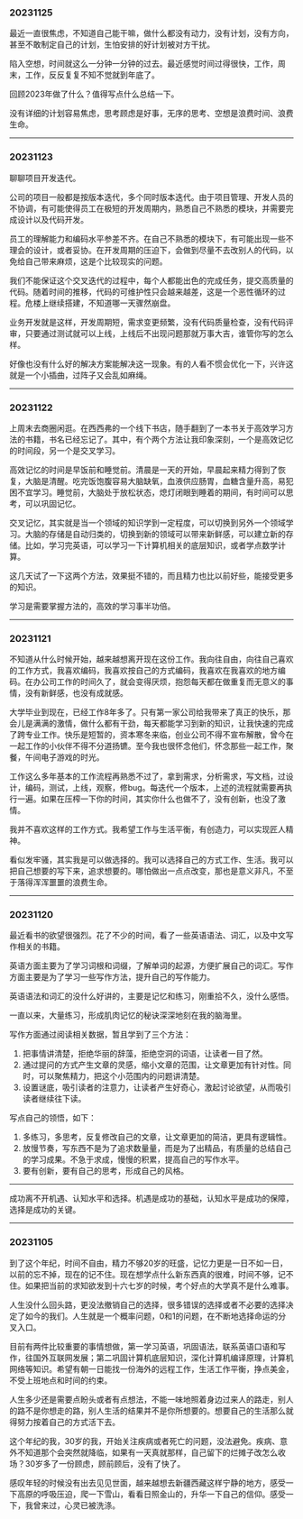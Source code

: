 
### 20231125

最近一直很焦虑，不知道自己能干嘛，做什么都没有动力，没有计划，没有方向，甚至不敢制定自己的计划，生怕安排的好计划被对方干扰。

陷入空想，时间就这么一分钟一分钟的过去。最近感觉时间过得很快，工作，周末，工作，反反复复不知不觉就到年底了。

回顾2023年做了什么？值得写点什么总结一下。

没有详细的计划容易焦虑，思考顾虑是好事，无序的思考、空想是浪费时间、浪费生命。

---


### 20231123


聊聊项目开发迭代。

公司的项目一般都是按版本迭代，多个同时版本迭代。由于项目管理、开发人员的不协调，有可能使得员工在极短的开发周期内，熟悉自己不熟悉的模块，并需要完成设计以及代码开发。

员工的理解能力和编码水平参差不齐。在自己不熟悉的模块下，有可能出现一些不理会的设计，或者妥协。在开发周期的压迫下，会做到尽量不去改别人的代码，以免给自己带来麻烦，这是个比较现实的问题。

我们不能保证这个交叉迭代的过程中，每个人都能出色的完成任务，提交高质量的代码。随着时间的推移，代码的可维护性只会越来越差，这是一个恶性循环的过程。危楼上继续搭建，不知道哪一天骤然崩盘。

业务开发就是这样，开发周期短，需求变更频繁，没有代码质量检查，没有代码评审，只要通过测试就可以上线，上线后不出现问题那就万事大吉，谁管你写的怎么样。

好像也没有什么好的解决方案能解决这一现象。有的人看不惯会优化一下，兴许这就是一个小插曲，过阵子又会乱如麻绳。

---

### 20231122

上周末去商圈闲逛。在西西弗的一个线下书店，随手翻到了一本书关于高效学习方法的书籍，书名已经忘记了。其中，有个两个方法让我印象深刻，一个是高效记忆的时间段，另一个是交叉学习。


高效记忆的时间是早饭前和睡觉前。清晨是一天的开始，早晨起来精力得到了恢复，大脑是清醒。吃完饭饱腹容易大脑缺氧，血液供应肠胃，血糖含量升高，易犯困不宜学习。睡觉前，大脑处于放松状态，熄灯闭眼到睡着的期间，有时间可以思考，可以巩固记忆。

交叉记忆，其实就是当一个领域的知识学到一定程度，可以切换到另外一个领域学习。大脑的存储是自动归类的，切换到新的领域可以带来新鲜感，可以建立新的存储。比如，学习完英语，可以学习一下计算机相关的底层知识，或者学点数学计算。

这几天试了一下这两个方法，效果挺不错的，而且精力也比以前好些，能接受更多的知识。

学习是需要掌握方法的，高效的学习事半功倍。

---

### 20231121

不知道从什么时候开始，越来越想离开现在这份工作。我向往自由，向往自己喜欢的工作方式，我喜欢编码，我喜欢按自己的方式编码，我喜欢在我喜欢的地方编码。在办公司工作的时间久了，就会变得厌烦，抱怨每天都在做重复而无意义的事情，没有新鲜感，也没有成就感。

大学毕业到现在，已经工作8年多了。只有第一家公司给我带来了真正的快乐，那会儿是满满的激情，做什么都有干劲，每天都能学习到新的知识，让我快速的完成了跨专业工作。快乐是短暂的，资本寒冬来临，创业公司不得不宣布解散，曾今在一起工作的小伙伴不得不分道扬镳。至今我也很怀念他们，怀念那些一起工作，聚餐，午间电子游戏的时光。

工作这么多年基本的工作流程再熟悉不过了，拿到需求，分析需求，写文档，过设计，编码，测试，上线，观察，修bug。每迭代一个版本，上述的流程就需要再执行一遍。如果在压榨一下你的时间，其实你什么也做不了，没有创新，也没了激情。

我并不喜欢这样的工作方式。我希望工作与生活平衡，有创造力，可以实现匠人精神。

看似发牢骚，其实我是可以做选择的。我可以选择自己的方式工作、生活。我可以把自己想要的写下来，追求想要的。哪怕做出一点点改变，那也是意义非凡，不至于落得浑浑噩噩的浪费生命。

---

### 20231120

最近看书的欲望很强烈。花了不少的时间，看了一些英语语法、词汇，以及中文写作相关的书籍。

英语方面主要为了学习词根和词缀，了解单词的起源，方便扩展自己的词汇。写作方面主要是为了学习一些写作方法，提升自己的写作能力。

英语语法和词汇的没什么好讲的，主要是记忆和练习，刚重拾不久，没什么感悟。

一直以来，大量练习，形成肌肉记忆的秘诀深深地刻在我的脑海里。

写作方面通过阅读相关数据，暂且学到了三个方法：
1. 把事情讲清楚，拒绝华丽的辞藻，拒绝空洞的词语，让读者一目了然。
2. 通过提问的方式产生文章的灵感，缩小文章的范围，让文章更加有针对性。同时，可以聚焦精力，把这个小范围内的问题讲清楚。
3. 设置谜底，吸引读者的注意力，让读者产生好奇心，激起讨论欲望，从而吸引读者继续往下读。

写点自己的领悟，如下：
1. 多练习，多思考，反复修改自己的文章，让文章更加的简洁，更具有逻辑性。
2. 放慢节奏，写东西不是为了追求数量量，而是为了出精品，有质量的总结自己的学习成果。不急于求成，慢慢的积累，提高自己的写作水平。
3. 要有创新，要有自己的思考，形成自己的风格。

---

成功离不开机遇、认知水平和选择。机遇是成功的基础，认知水平是成功的保障，选择是成功的关键。

---

### 20231105

到了这个年纪，时间不自由，精力不够20岁的旺盛，记忆力更是一日不如一日，以前的忘不掉，现在的记不住。现在想学点什么新东西真的很难，时间不够，记不住。如果把当前的求知欲发到十六七岁的时候，考个好点的大学真不是什么难事。

人生没什么回头路，更没法撤销自己的选择，很多错误的选择或者不必要的选择决定了如今的我们。人生就是一个概率问题，0和1的问题，在不断地选择命运的分叉入口。

目前有两件比较重要的事情想做，第一学习英语，巩固语法，联系英语口语和写作，往国外互联网发展；第二巩固计算机底层知识，深化计算机编译原理，计算机网络等知识。希望有朝一日能找一份海外的远程工作，生活工作平衡，挣点美金，不受上班地点和时间的约束。

人生多少还是需要点盼头或者有点想法，不能一味地照着身边过来人的路走，别人的路不是你想走的路，别人生活的结果并不是你所想要的。想要自己的生活那么就得努力按着自己的方式活下去。

这个年纪的我，30岁的我，开始关注疾病或者死亡的问题，没法避免。疾病、意外不知道那个会突然就降临，如果有一天真就那样，自己留下的烂摊子改怎么收场？30岁多了一份顾虑，顾前顾后，没有了快了。

感叹年轻的时候没有出去见见世面，越来越想去新疆西藏这样宁静的地方，感受一下高原的呼吸压迫，爬一下雪山，看看日照金山的，升华一下自己的信仰。感受一下，我曾来过，心灵已被洗涤。
